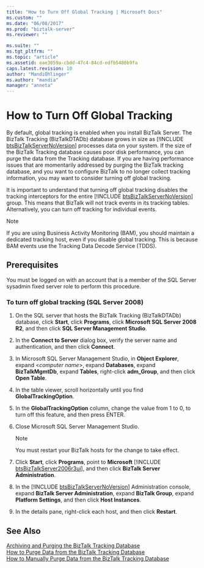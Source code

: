 ```yaml
---
title: "How to Turn Off Global Tracking | Microsoft Docs"
ms.custom: ""
ms.date: "06/08/2017"
ms.prod: "biztalk-server"
ms.reviewer: ""

ms.suite: ""
ms.tgt_pltfrm: ""
ms.topic: "article"
ms.assetid: eae3059a-cbdd-47c4-84cd-edfb5480b9fa
caps.latest.revision: 10
author: "MandiOhlinger"
ms.author: "mandia"
manager: "anneta"
---
```

# How to Turn Off Global Tracking
By default, global tracking is enabled when you install BizTalk Server. The BizTalk Tracking (BizTalkDTADb) database grows in size as [!INCLUDE [btsBizTalkServerNoVersion](../includes/btsbiztalkservernoversion-md.md)] processes data on your system. If the size of the BizTalk Tracking database causes poor disk performance, you can purge the data from the Tracking database. If you are having performance issues that are momentarily addressed by purging the BizTalk tracking database, and you want to configure BizTalk to no longer collect tracking information, you may want to consider turning off global tracking.  
  
 It is important to understand that turning off global tracking disables the tracking interceptors for the entire [!INCLUDE [btsBizTalkServerNoVersion](../includes/btsbiztalkservernoversion-md.md)] group. This means that BizTalk will not track events in its tracking tables. Alternatively, you can turn off tracking for individual events.  
  
> [!NOTE]
>  If you are using Business Activity Monitoring (BAM), you should maintain a dedicated tracking host, even if you disable global tracking. This is because BAM events use the Tracking Data Decode Service (TDDS).  
  
## Prerequisites  
 You must be logged on with an account that is a member of the SQL Server sysadmin fixed server role to perform this procedure.  
  
### To turn off global tracking (SQL Server 2008)  
  
1. On the SQL server that hosts the BizTalk Tracking (BizTalkDTADb) database, click **Start**, click **Programs**, click **Microsoft SQL Server 2008 R2**, and then click **SQL Server Management Studio**.  
  
2. In the **Connect to Server** dialog box, verify the server name and authentication, and then click **Connect**.  
  
3. In Microsoft SQL Server Management Studio, in **Object Explorer**, expand \<*computer name*\>, expand **Databases**, expand **BizTalkMgmtDb**, expand **Tables**, right-click **adm_Group**, and then click **Open Table**.  
  
4. In the table viewer, scroll horizontally until you find **GlobalTrackingOption**.  
  
5. In the **GlobalTrackingOption** column, change the value from 1 to 0, to turn off this feature, and then press ENTER.  
  
6. Close Microsoft SQL Server Management Studio.  
  
   > [!NOTE]
   >  You must restart your BizTalk hosts for the change to take effect.  
  
7. Click <strong>Start</strong>, click <strong>Programs</strong>, point to <strong>Microsoft</strong> [!INCLUDE [btsBizTalkServer2006r3ui](../includes/btsbiztalkserver2006r3ui-md.md)], and then click <strong>BizTalk Server Administration</strong>.  
  
8. In the [!INCLUDE [btsBizTalkServerNoVersion](../includes/btsbiztalkservernoversion-md.md)] Administration console, expand <strong>BizTalk Server Administration</strong>, expand <strong>BizTalk Group</strong>, expand <strong>Platform Settings</strong>, and then click <strong>Host Instances</strong>.  
  
9. In the details pane, right-click each host, and then click **Restart**.  
  
## See Also  
 [Archiving and Purging the BizTalk Tracking Database](../core/archiving-and-purging-the-biztalk-tracking-database.md)   
 [How to Purge Data from the BizTalk Tracking Database](../core/how-to-purge-data-from-the-biztalk-tracking-database.md)   
 [How to Manually Purge Data from the BizTalk Tracking Database](../core/how-to-manually-purge-data-from-the-biztalk-tracking-database.md)